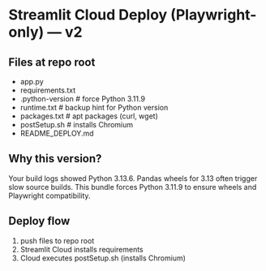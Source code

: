 # Streamlit Cloud Deploy (Playwright-only) — v2

## Files at repo root
- app.py
- requirements.txt
- .python-version        # force Python 3.11.9
- runtime.txt            # backup hint for Python version
- packages.txt           # apt packages (curl, wget)
- postSetup.sh           # installs Chromium
- README_DEPLOY.md

## Why this version?
Your build logs showed Python 3.13.6. Pandas wheels for 3.13 often trigger slow source builds.
This bundle forces Python 3.11.9 to ensure wheels and Playwright compatibility.

## Deploy flow
1) push files to repo root
2) Streamlit Cloud installs requirements
3) Cloud executes postSetup.sh (installs Chromium)
